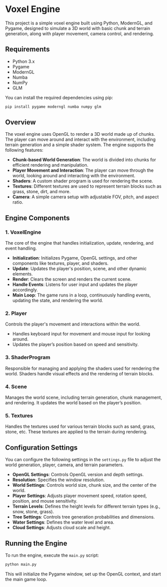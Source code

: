 # Voxel Engine

This project is a simple voxel engine built using Python, ModernGL, and Pygame, designed to simulate a 3D world with basic chunk and terrain generation, along with player movement, camera control, and rendering.

## Requirements

- Python 3.x
- Pygame
- ModernGL
- Numba
- NumPy
- GLM

You can install the required dependencies using pip:

```bash
pip install pygame moderngl numba numpy glm
```

## Overview

The voxel engine uses OpenGL to render a 3D world made up of chunks. The player can move around and interact with the environment, including terrain generation and a simple shader system. The engine supports the following features:

- **Chunk-based World Generation**: The world is divided into chunks for efficient rendering and manipulation.
- **Player Movement and Interaction**: The player can move through the world, looking around and interacting with the environment.
- **Shaders**: A custom shader program is used for rendering the scene.
- **Textures**: Different textures are used to represent terrain blocks such as grass, stone, dirt, and more.
- **Camera**: A simple camera setup with adjustable FOV, pitch, and aspect ratio.

## Engine Components

### 1. **VoxelEngine**
The core of the engine that handles initialization, update, rendering, and event handling.

- **Initialization**: Initializes Pygame, OpenGL settings, and other components like textures, player, and shaders.
- **Update**: Updates the player's position, scene, and other dynamic elements.
- **Render**: Clears the screen and renders the current scene.
- **Handle Events**: Listens for user input and updates the player accordingly.
- **Main Loop**: The game runs in a loop, continuously handling events, updating the state, and rendering the world.

### 2. **Player**
Controls the player's movement and interactions within the world.

- Handles keyboard input for movement and mouse input for looking around.
- Updates the player’s position based on speed and sensitivity.

### 3. **ShaderProgram**
Responsible for managing and applying the shaders used for rendering the world. Shaders handle visual effects and the rendering of terrain blocks.

### 4. **Scene**
Manages the world scene, including terrain generation, chunk management, and rendering. It updates the world based on the player’s position.

### 5. **Textures**
Handles the textures used for various terrain blocks such as sand, grass, stone, etc. These textures are applied to the terrain during rendering.

## Configuration Settings

You can configure the following settings in the `settings.py` file to adjust the world generation, player, camera, and terrain parameters.

- **OpenGL Settings**: Controls OpenGL version and depth settings.
- **Resolution**: Specifies the window resolution.
- **World Settings**: Controls world size, chunk size, and the center of the world.
- **Player Settings**: Adjusts player movement speed, rotation speed, position, and mouse sensitivity.
- **Terrain Levels**: Defines the height levels for different terrain types (e.g., snow, stone, grass).
- **Tree Settings**: Controls tree generation probabilities and dimensions.
- **Water Settings**: Defines the water level and area.
- **Cloud Settings**: Adjusts cloud scale and height.

## Running the Engine

To run the engine, execute the `main.py` script:

```bash
python main.py
```

This will initialize the Pygame window, set up the OpenGL context, and start the main game loop.
